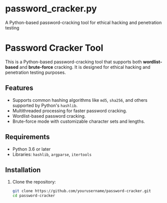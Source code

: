 # password_cracker.py
A Python-based password-cracking tool for ethical hacking and penetration testing
# Password Cracker Tool

This is a Python-based password-cracking tool that supports both **wordlist-based** and **brute-force** cracking. It is designed for ethical hacking and penetration testing purposes.

## Features

- Supports common hashing algorithms like `md5`, `sha256`, and others supported by Python's `hashlib`.
- Multithreaded processing for faster password cracking.
- Wordlist-based password cracking.
- Brute-force mode with customizable character sets and lengths.

## Requirements

- Python 3.6 or later
- Libraries: `hashlib`, `argparse`, `itertools`

## Installation

1. Clone the repository:
   ```bash
   git clone https://github.com/yourusername/password-cracker.git
   cd password-cracker
